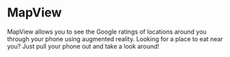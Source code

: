 # MapView
MapView allows you to see the Google ratings of locations around you through your phone using augmented reality. Looking for a place to eat near you? Just pull your phone out and take a look around!
